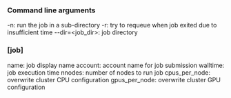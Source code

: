 ### Command line arguments
-n: run the job in a sub-directory
-r: try to requeue when job exited due to insufficient time
--dir=<job_dir>: job directory

### [job]
name: job display name
account: account name for job submission
walltime: job execution time
nnodes: number of nodes to run job
cpus_per_node: overwrite cluster CPU configuration
gpus_per_node: overwrite cluster GPU configuration
